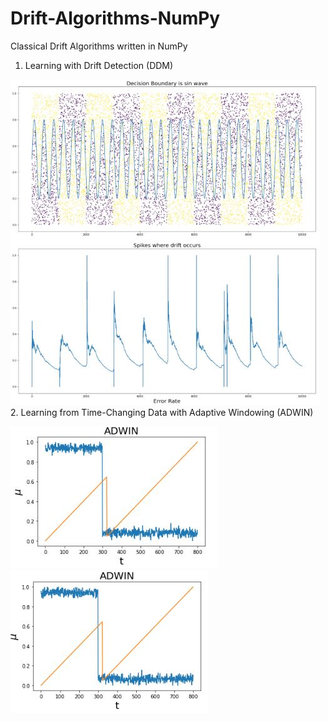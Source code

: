 # Drift-Algorithms-NumPy
Classical Drift Algorithms written in NumPy
1. Learning with Drift Detection (DDM)

![DDM](https://github.com/mlpotter/Drift-Algorithms-NumPy/blob/master/images/sin_example2.JPG)
2. Learning from Time-Changing Data with Adaptive Windowing (ADWIN)

![DDM](https://github.com/mlpotter/Drift-Algorithms-NumPy/blob/master/images/adwin1.JPG)
![DDM](https://github.com/mlpotter/Drift-Algorithms-NumPy/blob/master/images/adwin2.JPG)
